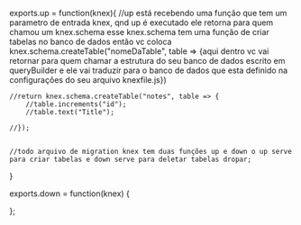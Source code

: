 

exports.up = function(knex){
    //up está recebendo uma função que tem um parametro de entrada knex, qnd up é executado ele retorna para quem chamou um knex.schema esse knex.schema tem uma função de criar tabelas no banco de dados então vc coloca knex.schema.createTable("nomeDaTable", table => {aqui dentro vc vai retornar para quem chamar a estrutura do seu banco de dados escrito em queryBuilder e ele vai traduzir para o banco de dados que esta definido na configurações do seu arquivo knexfile.js})

    //return knex.schema.createTable("notes", table => {
        //table.increments("id");
        //table.text("Title");

    //});


    //todo arquivo de migration knex tem duas funções up e down o up serve para criar tabelas e down serve para deletar tabelas dropar;

}


exports.down = function(knex) {
  
};

